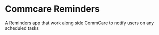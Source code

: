 # Commcare Reminders
A Reminders app that work along side CommCare to notify users on any scheduled tasks
